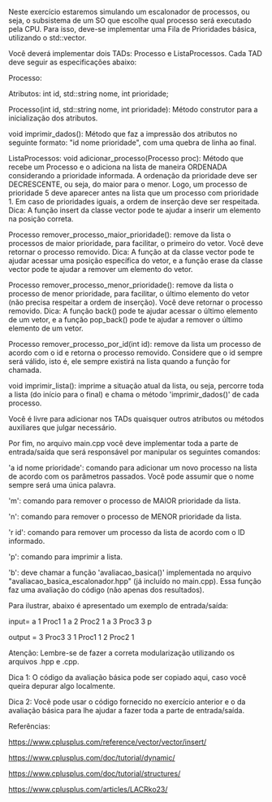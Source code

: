 Neste exercício estaremos simulando um escalonador de processos, ou seja, o subsistema de um SO que escolhe qual processo será executado pela CPU. Para isso, deve-se implementar uma Fila de Prioridades básica, utilizando o std::vector.

Você deverá implementar dois TADs: Processo e ListaProcessos. Cada TAD deve seguir as especificações abaixo:

Processo: 

Atributos: int id, std::string nome, int prioridade;

Processo(int id, std::string nome, int prioridade): Método construtor para a inicialização dos atributos.

void imprimir_dados(): Método que faz a impressão dos atributos no seguinte formato: "id nome prioridade", com uma quebra de linha ao final.


ListaProcessos:
void adicionar_processo(Processo proc): Método que recebe um Processo e o adiciona na lista de maneira ORDENADA considerando a prioridade informada. A ordenação da prioridade deve ser DECRESCENTE, ou seja, do maior para o menor. Logo, um processo de prioridade 5 deve aparecer antes na lista que um processo com prioridade 1. Em caso de prioridades iguais, a ordem de inserção deve ser respeitada. 
Dica: A função insert da classe vector pode te ajudar a inserir um elemento na posição correta. 

Processo remover_processo_maior_prioridade(): remove da lista o processos de maior prioridade, para facilitar, o primeiro do vetor. Você deve retornar o processo removido. 
Dica: A função at da classe vector pode te ajudar acessar uma posição específica do vetor, e a função erase da classe vector pode te ajudar a remover um elemento do vetor.

Processo remover_processo_menor_prioridade(): remove da lista o processo de menor prioridade, para facilitar, o último elemento do vetor (não precisa respeitar a ordem de inserção). Você deve retornar o processo removido.
Dica: A função back() pode te ajudar acessar o último elemento de um vetor, e a função pop_back() pode te ajudar a remover o último elemento de um vetor. 

Processo remover_processo_por_id(int id): remove da lista um processo de acordo com o id e retorna o processo removido. Considere que o id sempre será válido, isto é, ele sempre existirá na lista quando a função for chamada.

void imprimir_lista(): imprime a situação atual da lista, ou seja, percorre toda a lista (do início para o final) e chama o método 'imprimir_dados()' de cada processo.

Você é livre para adicionar nos TADs quaisquer outros atributos ou métodos auxiliares que julgar necessário.

Por fim, no arquivo main.cpp você deve implementar toda a parte de entrada/saída que será responsável por manipular os seguintes comandos:

'a id nome prioridade': comando para adicionar um novo processo na lista de acordo com os parâmetros passados. Você pode assumir que o nome sempre será uma única palavra.

'm': comando para remover o processo de MAIOR prioridade da lista.

'n': comando para remover o processo de MENOR prioridade da lista.

'r id': comando para remover um processo da lista de acordo com o ID informado.

'p': comando para imprimir a lista.

'b': deve chamar a função 'avaliacao_basica()' implementada no arquivo "avaliacao_basica_escalonador.hpp" (já incluído no main.cpp). Essa função faz uma avaliação do código (não apenas dos resultados).

Para ilustrar, abaixo é apresentado um exemplo de entrada/saída:

input=
a 1 Proc1 1
a 2 Proc2 1
a 3 Proc3 3
p

output =
3 Proc3 3
1 Proc1 1
2 Proc2 1

Atenção: Lembre-se de fazer a correta modularização utilizando os arquivos .hpp e .cpp.

Dica 1:
O código da avaliação básica pode ser copiado aqui, caso você queira depurar algo localmente.

Dica 2:
Você pode usar o código fornecido no exercício anterior e o da avaliação básica para lhe ajudar a fazer toda a parte de entrada/saída.

Referências:

https://www.cplusplus.com/reference/vector/vector/insert/

https://www.cplusplus.com/doc/tutorial/dynamic/

https://www.cplusplus.com/doc/tutorial/structures/

https://www.cplusplus.com/articles/LACRko23/
